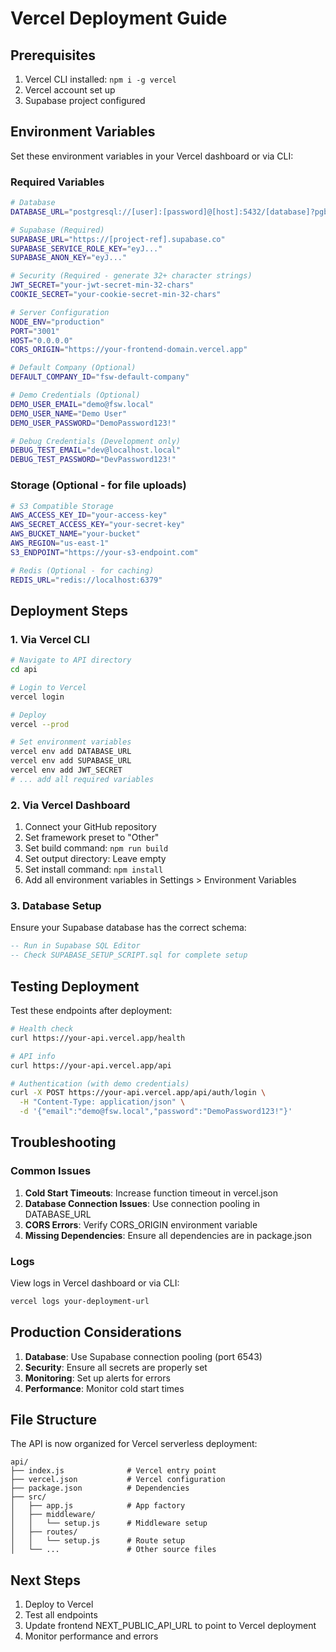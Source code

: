 # Vercel Deployment Guide

## Prerequisites

1. Vercel CLI installed: `npm i -g vercel`
2. Vercel account set up
3. Supabase project configured

## Environment Variables

Set these environment variables in your Vercel dashboard or via CLI:

### Required Variables

```bash
# Database
DATABASE_URL="postgresql://[user]:[password]@[host]:5432/[database]?pgbouncer=true&connection_limit=1"

# Supabase (Required)
SUPABASE_URL="https://[project-ref].supabase.co"
SUPABASE_SERVICE_ROLE_KEY="eyJ..."
SUPABASE_ANON_KEY="eyJ..."

# Security (Required - generate 32+ character strings)
JWT_SECRET="your-jwt-secret-min-32-chars"
COOKIE_SECRET="your-cookie-secret-min-32-chars"

# Server Configuration
NODE_ENV="production"
PORT="3001"
HOST="0.0.0.0"
CORS_ORIGIN="https://your-frontend-domain.vercel.app"

# Default Company (Optional)
DEFAULT_COMPANY_ID="fsw-default-company"

# Demo Credentials (Optional)
DEMO_USER_EMAIL="demo@fsw.local"
DEMO_USER_NAME="Demo User" 
DEMO_USER_PASSWORD="DemoPassword123!"

# Debug Credentials (Development only)
DEBUG_TEST_EMAIL="dev@localhost.local"
DEBUG_TEST_PASSWORD="DevPassword123!"
```

### Storage (Optional - for file uploads)
```bash
# S3 Compatible Storage
AWS_ACCESS_KEY_ID="your-access-key"
AWS_SECRET_ACCESS_KEY="your-secret-key"
AWS_BUCKET_NAME="your-bucket"
AWS_REGION="us-east-1"
S3_ENDPOINT="https://your-s3-endpoint.com"

# Redis (Optional - for caching)
REDIS_URL="redis://localhost:6379"
```

## Deployment Steps

### 1. Via Vercel CLI

```bash
# Navigate to API directory
cd api

# Login to Vercel
vercel login

# Deploy
vercel --prod

# Set environment variables
vercel env add DATABASE_URL
vercel env add SUPABASE_URL
vercel env add JWT_SECRET
# ... add all required variables
```

### 2. Via Vercel Dashboard

1. Connect your GitHub repository
2. Set framework preset to "Other"
3. Set build command: `npm run build`
4. Set output directory: Leave empty
5. Set install command: `npm install`
6. Add all environment variables in Settings > Environment Variables

### 3. Database Setup

Ensure your Supabase database has the correct schema:

```sql
-- Run in Supabase SQL Editor
-- Check SUPABASE_SETUP_SCRIPT.sql for complete setup
```

## Testing Deployment

Test these endpoints after deployment:

```bash
# Health check
curl https://your-api.vercel.app/health

# API info
curl https://your-api.vercel.app/api

# Authentication (with demo credentials)
curl -X POST https://your-api.vercel.app/api/auth/login \
  -H "Content-Type: application/json" \
  -d '{"email":"demo@fsw.local","password":"DemoPassword123!"}'
```

## Troubleshooting

### Common Issues

1. **Cold Start Timeouts**: Increase function timeout in vercel.json
2. **Database Connection Issues**: Use connection pooling in DATABASE_URL
3. **CORS Errors**: Verify CORS_ORIGIN environment variable
4. **Missing Dependencies**: Ensure all dependencies are in package.json

### Logs

View logs in Vercel dashboard or via CLI:
```bash
vercel logs your-deployment-url
```

## Production Considerations

1. **Database**: Use Supabase connection pooling (port 6543)
2. **Security**: Ensure all secrets are properly set
3. **Monitoring**: Set up alerts for errors
4. **Performance**: Monitor cold start times

## File Structure

The API is now organized for Vercel serverless deployment:

```
api/
├── index.js              # Vercel entry point
├── vercel.json           # Vercel configuration
├── package.json          # Dependencies
├── src/
│   ├── app.js            # App factory
│   ├── middleware/
│   │   └── setup.js      # Middleware setup
│   ├── routes/
│   │   └── setup.js      # Route setup
│   └── ...               # Other source files
```

## Next Steps

1. Deploy to Vercel
2. Test all endpoints
3. Update frontend NEXT_PUBLIC_API_URL to point to Vercel deployment
4. Monitor performance and errors